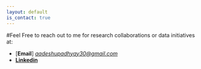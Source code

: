 ```yaml
---
layout: default
is_contact: true
---
```


#Feel Free to reach out to me for research collaborations or data initiatives at:
* [**Email**] *aadeshupadhyay30@gmail.com* 
* [**Linkedin**](https://www.linkedin.com/in/aadeshupadhyay)

